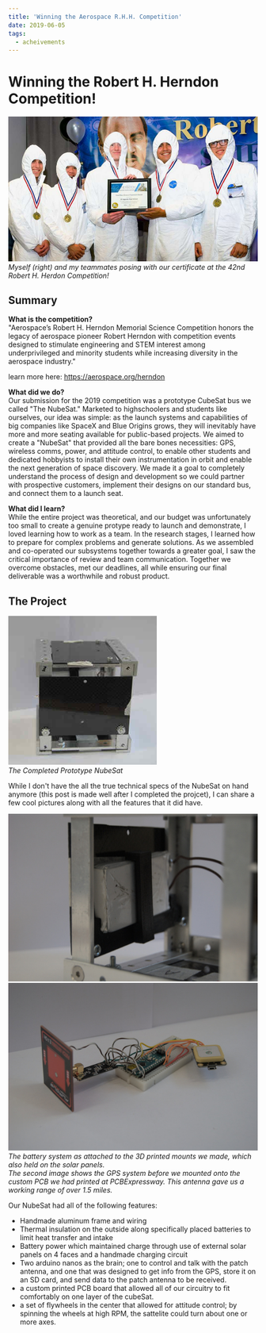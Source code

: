 ```yaml
---
title: 'Winning the Aerospace R.H.H. Competition'
date: 2019-06-05
tags:
  - acheivements
---
```




Winning the Robert H. Herndon Competition!
======
![Victory Photo!](/images/Herndon2019.jpg) \
_Myself (right) and my teammates posing with our certificate at the 42nd Robert H. Herdon Competition!_

Summary
------
**What is the competition?** \
"Aerospace’s Robert H. Herndon Memorial Science Competition honors the legacy of aerospace pioneer Robert Herndon with competition events designed to stimulate engineering and STEM interest among underprivileged and minority students while increasing diversity in the aerospace industry."

learn more here: https://aerospace.org/herndon

**What did we do?** \
Our submission for the 2019 competition was a prototype CubeSat bus we called "The NubeSat." Marketed to highschoolers and students like ourselves, our idea was simple: as the launch systems and capabilities of big companies like SpaceX and Blue Origins grows, they will inevitably have more and more seating available for public-based projects. We aimed to create a "NubeSat" that provided all the bare bones necessities: GPS, wireless comms, power, and attitude control, to enable other students and dedicated hobbyists to install their own instrumentation in orbit and enable the next generation of space discovery. We made it a goal to completely understand the process of design and development so we could partner with prospective customers, implement their designs on our standard bus, and connect them to a launch seat.

**What did I learn?** \
While the entire project was theoretical, and our budget was unfortunately too small to create a genuine protype ready to launch and demonstrate, I loved learning how to work as a team. In the research stages, I learned how to prepare for complex problems and generate solutions. As we assembled and co-operated our subsystems together towards a greater goal, I saw the critical importance of review and team communication. Together we overcome obstacles, met our deadlines, all while ensuring  our final deliverable was a worthwhile and robust product. 

The Project
------
![The NubeSat](/images/DSC_0001.resized.jpg) \
_The Completed Prototype NubeSat_

While I don't have the all the true technical specs of the NubeSat on hand anymore (this post is made well after I completed the projcet), I can share a few cool pictures along with all the features that it did have.

![The NubeSat](/images/DSC_0004.resized.jpg) ![The NubeSat](/images/DSC_0024.resized.jpg) \
_The battery system as attached to the 3D printed mounts we made, which also held on the solar panels._ \
_The second image shows the GPS system before we mounted onto the custom PCB we had printed at PCBExpressway. This antenna gave us a working range of over 1.5 miles._

Our NubeSat had all of the following features:
 - Handmade aluminum frame and wiring
 - Thermal insulation on the outside along specifically placed batteries to limit heat transfer and intake
 - Battery power which maintained charge through use of external solar panels on 4 faces and a handmade charging circuit
 - Two arduino nanos as the brain; one to control and talk with the patch antenna, and one that was designed to get info from the GPS, store it on an SD card, and send data to the patch antenna to be received.
 - a custom printed PCB board that allowed all of our circuitry to fit comfortably on one layer of the cubeSat.
 - a set of flywheels in the center that allowed for attitude control; by spinning the wheels at high RPM, the sattelite could turn about one or more axes.
